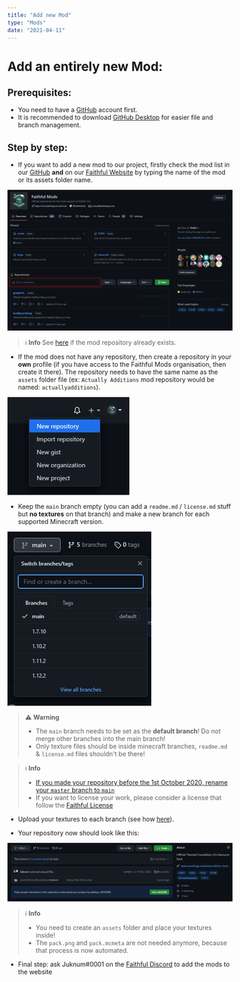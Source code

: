 ```yaml
---
title: "Add new Mod"
type: "Mods"
date: "2021-04-11"
---
```


# Add an entirely **new** Mod:

## Prerequisites:

- You need to have a [GitHub](https://github.com/) account first.
- It is recommended to download [GitHub Desktop](https://desktop.github.com/) for easier file and branch management.

## Step by step:

*  If you want to add a new mod to our project, firstly check the mod list in our [GitHub](https://github.com/Faithful-Mods) **and** on our [Faithful Website](https://faithfulpack.net/mods) by typing the name of the mod or its assets folder name.

<img src="/images/pages/mods/add-new-mod/github-research.png" alt="github-research.png" class="center" loading="lazy">

> ℹ️ **Info**
> See [here](/pages/mods/add-textures) if the mod repository already exists.

*  If the mod does not have any repository, then create a repository in your **own** profile (if you have access to the Faithful Mods organisation, then create it there). The repository needs to have the same name as the `assets` folder file (ex: `Actually Additions` mod repository would be named: `actuallyadditions`).

<img src="/images/pages/mods/add-new-mod/new-repo-img.png" alt="new-repo-img" class="center" loading="lazy">

*  Keep the `main` branch empty (you can add a `readme.md` / `license.md` stuff but **no textures** on that branch) and make a new branch for each supported Minecraft version.

<img src="/images/pages/mods/add-new-mod/branches-list.png" alt="branches-list" class="center" loading="lazy">

> ⚠️ **Warning**
> - The `main` branch needs to be set as the **default branch**! Do not merge other branches into the main branch!
> - Only texture files should be inside minecraft branches, `readme.md` & `license.md` files shouldn't be there!

> ℹ️ **Info**
> - [If you made your repository before the 1st October 2020, rename your `master` branch to `main`](https://www.zdnet.com/article/github-to-replace-master-with-main-starting-next-month/)
> - If you want to license your work, please consider a license that follow the [Faithful License](https://www.faithfulpack.net/license)

* Upload your textures to each branch (see how [here](/pages/mods/add-textures)).

* Your repository now should look like this:

<img src="/images/pages/mods/add-new-mod/final-result.png" alt="final-result" class="center" loading="lazy">


> ℹ️ **Info**
> - You need to create an `assets` folder and place your textures inside!
> - The `pack.png` and `pack.mcmeta` are not needed anymore, because that process is now automated.

* Final step: ask Juknum#0001 on the [Faithful Discord](https://discord.gg/sN9YRQbBv7) to add the mods to the website
